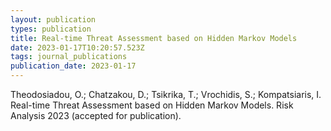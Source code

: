 ```yaml
---
layout: publication
types: publication
title: Real-time Threat Assessment based on Hidden Markov Models
date: 2023-01-17T10:20:57.523Z
tags: journal_publications
publication_date: 2023-01-17
---
```

<!--StartFragment-->

Theodosiadou, O.; Chatzakou, D.; Tsikrika, T.; Vrochidis, S.; Kompatsiaris, I. Real-time Threat Assessment based on Hidden Markov Models. Risk Analysis 2023 (accepted for publication).

<!--EndFragment-->